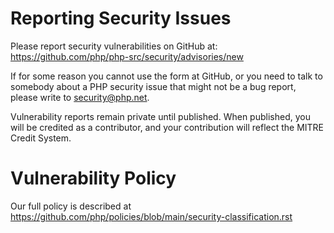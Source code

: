 # Reporting Security Issues

Please report security vulnerabilities on GitHub at:
<https://github.com/php/php-src/security/advisories/new>

If for some reason you cannot use the form at GitHub, or you need to talk to
somebody about a PHP security issue that might not be a bug report, please write
to <security@php.net>.

Vulnerability reports remain private until published. When published, you will
be credited as a contributor, and your contribution will reflect the MITRE
Credit System.

# Vulnerability Policy

Our full policy is described at
https://github.com/php/policies/blob/main/security-classification.rst
